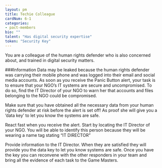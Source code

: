 ```yaml
---
layout: pm
title: Techie Colleague
cardNum: 6-1
categories:
- pact-members
bio: ""
talent: "Has digital security expertise"
token: "Security Key"
---
```

You are a colleague of the human rights defender who is also concerned about, and trained in digital security matters.

###Information
Data may be leaked because the human rights defender was carrying their mobile phone and was logged into their email and social media accounts. As soon as you receive the Panic Button alert, your task is to ensure that your NGO’s IT systems are secure and uncompromised. To do so, find the IT Director of your NGO to warn her that accounts and files belonging to the NGO could be compromised.

Make sure that you have obtained all the necessary data from your human rights defender at risk before the alert is set off! As proof she will give you a ‘data key’ to let you know the systems are safe.

React fast when you receive the alert. Start by locating the IT Director of your NGO. You will be able to identify this person because they will be wearing a name tag stating “IT DIRECTOR”

Provide information to the IT Director. When they are satisfied they will provide you the data key to let you know systems are safe. Once you have the key you can reconvene with the other responders in your team and bring all the evidence of each task to the Game Masters.
